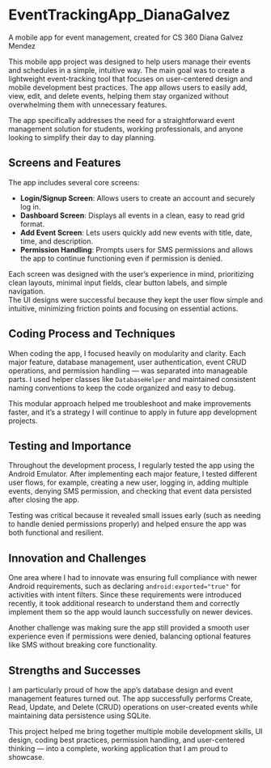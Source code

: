 # EventTrackingApp_DianaGalvez
A mobile app for event management, created for CS 360
Diana Galvez Mendez

This mobile app project was designed to help users manage their events and schedules in a simple, intuitive way. The main goal was to create a lightweight event-tracking tool that focuses on user-centered design and mobile development best practices. The app allows users to easily add, view, edit, and delete events, helping them stay organized without overwhelming them with unnecessary features.

The app specifically addresses the need for a straightforward event management solution for students, working professionals, and anyone looking to simplify their day to day planning.

## Screens and Features
The app includes several core screens:
- **Login/Signup Screen**: Allows users to create an account and securely log in.
- **Dashboard Screen**: Displays all events in a clean, easy to read grid format.
- **Add Event Screen**: Lets users quickly add new events with title, date, time, and description.
- **Permission Handling**: Prompts users for SMS permissions and allows the app to continue functioning even if permission is denied.

Each screen was designed with the user’s experience in mind, prioritizing clean layouts, minimal input fields, clear button labels, and simple navigation.  
The UI designs were successful because they kept the user flow simple and intuitive, minimizing friction points and focusing on essential actions.

## Coding Process and Techniques
When coding the app, I focused heavily on modularity and clarity. Each major feature, database management, user authentication, event CRUD operations, and permission handling — was separated into manageable parts. I used helper classes like `DatabaseHelper` and maintained consistent naming conventions to keep the code organized and easy to debug.

This modular approach helped me troubleshoot and make improvements faster, and it’s a strategy I will continue to apply in future app development projects.

## Testing and Importance
Throughout the development process, I regularly tested the app using the Android Emulator. After implementing each major feature, I tested different user flows, for example, creating a new user, logging in, adding multiple events, denying SMS permission, and checking that event data persisted after closing the app.

Testing was critical because it revealed small issues early (such as needing to handle denied permissions properly) and helped ensure the app was both functional and resilient.

## Innovation and Challenges
One area where I had to innovate was ensuring full compliance with newer Android requirements, such as declaring `android:exported="true"` for activities with intent filters. Since these requirements were introduced recently, it took additional research to understand them and correctly implement them so the app would launch successfully on newer devices.

Another challenge was making sure the app still provided a smooth user experience even if permissions were denied, balancing optional features like SMS without breaking core functionality.

## Strengths and Successes
I am particularly proud of how the app’s database design and event management features turned out. The app successfully performs Create, Read, Update, and Delete (CRUD) operations on user-created events while maintaining data persistence using SQLite.

This project helped me bring together multiple mobile development skills, UI design, coding best practices, permission handling, and user-centered thinking — into a complete, working application that I am proud to showcase.

